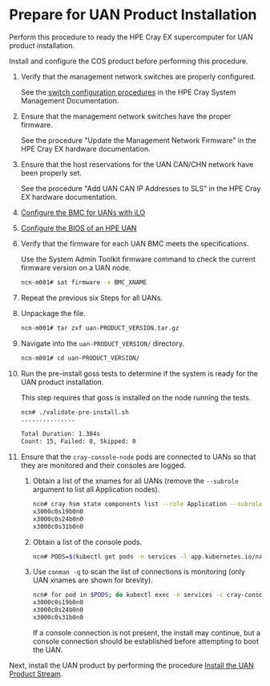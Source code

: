 # Prepare for UAN Product Installation

Perform this procedure to ready the HPE Cray EX supercomputer for UAN product installation.

Install and configure the COS product before performing this procedure.

1. Verify that the management network switches are properly configured.

   See the [switch configuration procedures](https://cray-hpe.github.io/docs-csm/en-14/install/csm-install/readme/#5-configure-management-network-switches) in the HPE Cray System Management Documentation.

2. Ensure that the management network switches have the proper firmware.

    See the procedure "Update the Management Network Firmware" in the HPE Cray EX hardware documentation.

3. Ensure that the host reservations for the UAN CAN/CHN network have been properly set.

    See the procedure "Add UAN CAN IP Addresses to SLS" in the HPE Cray EX hardware documentation.

4. [Configure the BMC for UANs with iLO](Configure_the_BMC_for_UANs_with_iLO.md)

5. [Configure the BIOS of an HPE UAN](Configure_the_BIOS_of_an_HPE_UAN.md)

6. Verify that the firmware for each UAN BMC meets the specifications.

   Use the System Admin Toolkit firmware command to check the current firmware version on a UAN node.

   ```bash
   ncn-m001# sat firmware -x BMC_XNAME
   ```

7. Repeat the previous six Steps for all UANs.

8. Unpackage the file.

    ```bash
    ncn-m001# tar zxf uan-PRODUCT_VERSION.tar.gz
    ```

9. Navigate into the `uan-PRODUCT_VERSION/` directory.

    ```bash
    ncn-m001# cd uan-PRODUCT_VERSION/
    ```

10. Run the pre-install goss tests to determine if the system is ready for the UAN product installation.

    This step requires that goss is installed on the node running the tests.

    ```bash
    ncn# ./validate-pre-install.sh
    ...............
    
    Total Duration: 1.304s
    Count: 15, Failed: 0, Skipped: 0
    ```

11. Ensure that the `cray-console-node` pods are connected to UANs so that they are monitored and their consoles are logged.

    1. Obtain a list of the xnames for all UANs (remove the `--subrole` argument to list all Application nodes).

       ```bash
       ncn# cray hsm state components list --role Application --subrole UAN --format json | jq -r .Components[].ID | sort
       x3000c0s19b0n0
       x3000c0s24b0n0
       x3000c0s31b0n0
       ```

    2. Obtain a list of the console pods.

       ```bash
       ncn# PODS=$(kubectl get pods -n services -l app.kubernetes.io/name=cray-console-node --template '{{range .items}}{{.metadata.name}} {{end}}')
       ```

    3. Use `conman -q` to scan the list of connections is monitoring (only UAN xnames are shown for brevity).

       ```bash
       ncn# for pod in $PODS; do kubectl exec -n services -c cray-console-node $pod -- conman -q; done
       x3000c0s19b0n0
       x3000c0s24b0n0
       x3000c0s31b0n0
       ```

       If a console connection is not present, the install may continue, but a console connection should be established before attempting to boot the UAN.

Next, install the UAN product by performing the procedure [Install the UAN Product Stream](../install/Install_the_UAN_Product_Stream.md).

